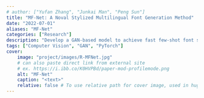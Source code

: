 ```yaml
---
# author: ["Yufan Zhang", "Junkai Man", "Peng Sun"]
title: "MF-Net: A Noval Stylized Multilingual Font Generation Method"
date: "2022-07-01"
aliases: "MF-Net"
categories: ["Research"]
description: "Develop a GAN-based model to achieve fast few-shot font style transfer between unseen languages"
tags: ["Computer Vision", "GAN", "PyTorch"]
cover:
    image: "project/images/R-MFNet.jpg"
    # can also paste direct link from external site
    # ex. https://i.ibb.co/K0HVPBd/paper-mod-profilemode.png
    alt: "MF-Net"
    caption: "<text>"
    relative: false # To use relative path for cover image, used in hugo Page-bundles
---
```


